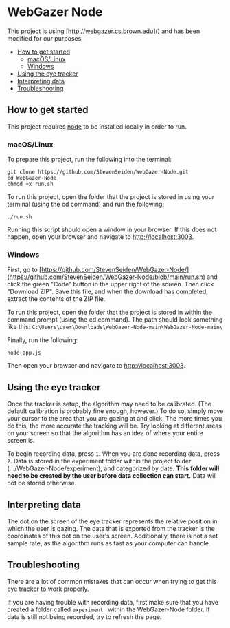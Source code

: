 # WebGazer Node
This project is using [http://webgazer.cs.brown.edu]() and has been modified for our purposes.

* [How to get started](https://github.com/StevenSeiden/WebGazer-Node#how-to-get-started)
	* [macOS/Linux](https://github.com/StevenSeiden/WebGazer-Node#macoslinux)
	* [Windows](https://github.com/StevenSeiden/WebGazer-Node#windows)
* [Using the eye tracker](https://github.com/StevenSeiden/WebGazer-Node#using-the-eye-tracker)
* [Interpreting data](https://github.com/StevenSeiden/WebGazer-Node#interpreting-data)
* [Troubleshooting](https://github.com/StevenSeiden/WebGazer-Node#troubleshooting)

## How to get started
This project requires [node](https://nodejs.org/en/download/) to be installed locally in order to run.

### macOS/Linux

To prepare this project, run the following into the terminal:

	git clone https://github.com/StevenSeiden/WebGazer-Node.git
	cd WebGazer-Node
	chmod +x run.sh
	
To run this project, open the folder that the project is stored in using your terminal (using the cd command) and run the following:
	
	./run.sh
	
Running this script should open a window in your browser. If this does not happen, open your browser and navigate to [http://localhost:3003](http://localhost:3003).
	
### Windows
First, go to [https://github.com/StevenSeiden/WebGazer-Node/](https://github.com/StevenSeiden/WebGazer-Node/blob/main/run.sh) and click the green "Code" button in the upper right of the screen. Then click "Download ZIP". Save this file, and when the download has completed, extract the contents of the ZIP file.

To run this project, open the folder that the project is stored in  within the command prompt (using the cd command). The path should look something like this: 
`C:\Users\user\Downloads\WebGazer-Node-main\WebGazer-Node-main\`


Finally, run the following:

	node app.js
	
Then open your browser and navigate to [http://localhost:3003](http://localhost:3003).


## Using the eye tracker

Once the tracker is setup, the algorithm may need to be calibrated. (The default calibration is probably fine enough, however.) To do so, simply move your cursor to the area that you are gazing at and click. The more times you do this, the more accurate the tracking will be. Try looking at different areas on your screen so that the algorithm has an idea of where your entire screen is.

To begin recording data, press `1`. When you are done recording data, press `2`. Data is stored in the experiment folder within the project folder (.../WebGazer-Node/experiment), and categorized by date. **This folder will need to be created by the user before data collection can start.** Data will not be stored otherwise.

## Interpreting data
The dot on the screen of the eye tracker represents the relative position in which the user is gazing. The data that is exported from the tracker is the coordinates of this dot on the user's screen. Additionally, there is not a set sample rate, as the algorithm runs as fast as your computer can handle.

## Troubleshooting
There are a lot of common mistakes that can occur when trying to get this eye tracker to work properly. 

If you are having trouble with recording data, first make sure that you have created a folder called `experiment ` within the WebGazer-Node folder. If data is still not being recorded, try to refresh the page.
